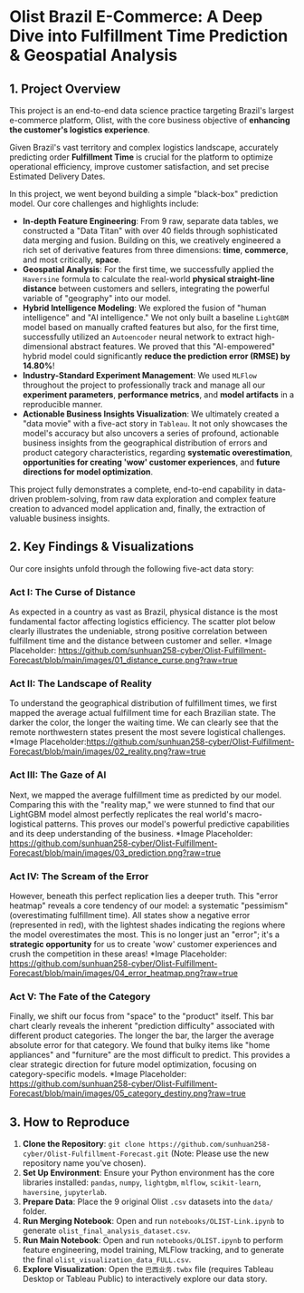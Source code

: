 # Olist Brazil E-Commerce: A Deep Dive into Fulfillment Time Prediction & Geospatial Analysis

## 1. Project Overview

This project is an end-to-end data science practice targeting Brazil's largest e-commerce platform, Olist, with the core business objective of **enhancing the customer's logistics experience**.

Given Brazil's vast territory and complex logistics landscape, accurately predicting order **Fulfillment Time** is crucial for the platform to optimize operational efficiency, improve customer satisfaction, and set precise Estimated Delivery Dates.

In this project, we went beyond building a simple "black-box" prediction model. Our core challenges and highlights include:

*   **In-depth Feature Engineering**: From 9 raw, separate data tables, we constructed a "Data Titan" with over 40 fields through sophisticated data merging and fusion. Building on this, we creatively engineered a rich set of derivative features from three dimensions: **time**, **commerce**, and most critically, **space**.
*   **Geospatial Analysis**: For the first time, we successfully applied the `Haversine` formula to calculate the real-world **physical straight-line distance** between customers and sellers, integrating the powerful variable of "geography" into our model.
*   **Hybrid Intelligence Modeling**: We explored the fusion of "human intelligence" and "AI intelligence." We not only built a baseline `LightGBM` model based on manually crafted features but also, for the first time, successfully utilized an `Autoencoder` neural network to extract high-dimensional abstract features. We proved that this "AI-empowered" hybrid model could significantly **reduce the prediction error (RMSE) by 14.80%**!
*   **Industry-Standard Experiment Management**: We used `MLFlow` throughout the project to professionally track and manage all our **experiment parameters**, **performance metrics**, and **model artifacts** in a reproducible manner.
*   **Actionable Business Insights Visualization**: We ultimately created a "data movie" with a five-act story in `Tableau`. It not only showcases the model's accuracy but also uncovers a series of profound, actionable business insights from the geographical distribution of errors and product category characteristics, regarding **systematic overestimation**, **opportunities for creating 'wow' customer experiences**, and **future directions for model optimization**.

This project fully demonstrates a complete, end-to-end capability in data-driven problem-solving, from raw data exploration and complex feature creation to advanced model application and, finally, the extraction of valuable business insights.

## 2. Key Findings & Visualizations

Our core insights unfold through the following five-act data story:

### Act I: The Curse of Distance
As expected in a country as vast as Brazil, physical distance is the most fundamental factor affecting logistics efficiency. The scatter plot below clearly illustrates the undeniable, strong positive correlation between fulfillment time and the distance between customer and seller.
*Image Placeholder: https://github.com/sunhuan258-cyber/Olist-Fulfillment-Forecast/blob/main/images/01_distance_curse.png?raw=true

### Act II: The Landscape of Reality
To understand the geographical distribution of fulfillment times, we first mapped the average actual fulfillment time for each Brazilian state. The darker the color, the longer the waiting time. We can clearly see that the remote northwestern states present the most severe logistical challenges.
*Image Placeholder:https://github.com/sunhuan258-cyber/Olist-Fulfillment-Forecast/blob/main/images/02_reality.png?raw=true

### Act III: The Gaze of AI
Next, we mapped the average fulfillment time as predicted by our model. Comparing this with the "reality map," we were stunned to find that our LightGBM model almost perfectly replicates the real world's macro-logistical patterns. This proves our model's powerful predictive capabilities and its deep understanding of the business.
*Image Placeholder: https://github.com/sunhuan258-cyber/Olist-Fulfillment-Forecast/blob/main/images/03_prediction.png?raw=true

### Act IV: The Scream of the Error
However, beneath this perfect replication lies a deeper truth. This "error heatmap" reveals a core tendency of our model: a systematic "pessimism" (overestimating fulfillment time). All states show a negative error (represented in red), with the lightest shades indicating the regions where the model overestimates the most. This is no longer just an "error"; it's a **strategic opportunity** for us to create 'wow' customer experiences and crush the competition in these areas!
*Image Placeholder: https://github.com/sunhuan258-cyber/Olist-Fulfillment-Forecast/blob/main/images/04_error_heatmap.png?raw=true

### Act V: The Fate of the Category
Finally, we shift our focus from "space" to the "product" itself. This bar chart clearly reveals the inherent "prediction difficulty" associated with different product categories. The longer the bar, the larger the average absolute error for that category. We found that bulky items like "home appliances" and "furniture" are the most difficult to predict. This provides a clear strategic direction for future model optimization, focusing on category-specific models.
*Image Placeholder: https://github.com/sunhuan258-cyber/Olist-Fulfillment-Forecast/blob/main/images/05_category_destiny.png?raw=true

## 3. How to Reproduce

1.  **Clone the Repository**: `git clone https://github.com/sunhuan258-cyber/Olist-Fulfillment-Forecast.git` (Note: Please use the new repository name you've chosen).
2.  **Set Up Environment**: Ensure your Python environment has the core libraries installed: `pandas`, `numpy`, `lightgbm`, `mlflow`, `scikit-learn`, `haversine`, `jupyterlab`.
3.  **Prepare Data**: Place the 9 original Olist `.csv` datasets into the `data/` folder.
4.  **Run Merging Notebook**: Open and run `notebooks/OLIST-Link.ipynb` to generate `olist_final_analysis_dataset.csv`.
5.  **Run Main Notebook**: Open and run `notebooks/OLIST.ipynb` to perform feature engineering, model training, MLFlow tracking, and to generate the final `olist_visualization_data_FULL.csv`.
6.  **Explore Visualization**: Open the `巴西业务.twbx` file (requires Tableau Desktop or Tableau Public) to interactively explore our data story.